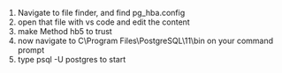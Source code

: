 1. Navigate to file finder, and find pg_hba.config
2. open that file with vs code and edit the content
3. make Method hb5 to trust
4. now navigate to C\Program Files\PostgreSQL\11\bin on your command prompt
5. type psql -U postgres to start
